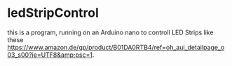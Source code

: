 # ledStripControl
this is a program, running on an Arduino nano to controll LED Strips like these https://www.amazon.de/gp/product/B01DA0RTB4/ref=oh_aui_detailpage_o03_s00?ie=UTF8&amp;psc=1.
